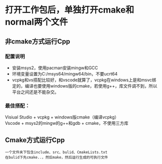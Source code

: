 # 打开工作包后，单独打开cmake和normal两个文件

## 非cmake方式运行Cpp
### 配置说明
- 安装msys2，使用pacman安装mingw和GCC
- 环境变量设置为C:/msys64/mingw64/bin，不要ucrt64
- vcpkg和vs搭配比较好，和vscode就算了，vcpkg在windows上是和msvc绑定的，编译也要使用windows版的cmake，若使用g++，库文件调不到，所以平台之间还是不能杂交。

### 最佳搭配：
Visiual Studio + vcpkg + windows版cmake（编译vcpkg）   
Vscode + msys2的mingw的g++和gdb + cmake，不使用三方库


## Cmake方式运行Cpp
    一个文件夹下包含include、src、bulid、CmakeLists.txt
    在bulid下先cmake..，然后make，然后运行生成的可执行文件